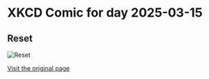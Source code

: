 
# XKCD Comic for day 2025-03-15

## Reset

![Reset](https://imgs.xkcd.com/comics/reset.png "Clearance for this Sign: 11 Feet")

[Visit the original page](https://xkcd.com/363/)

